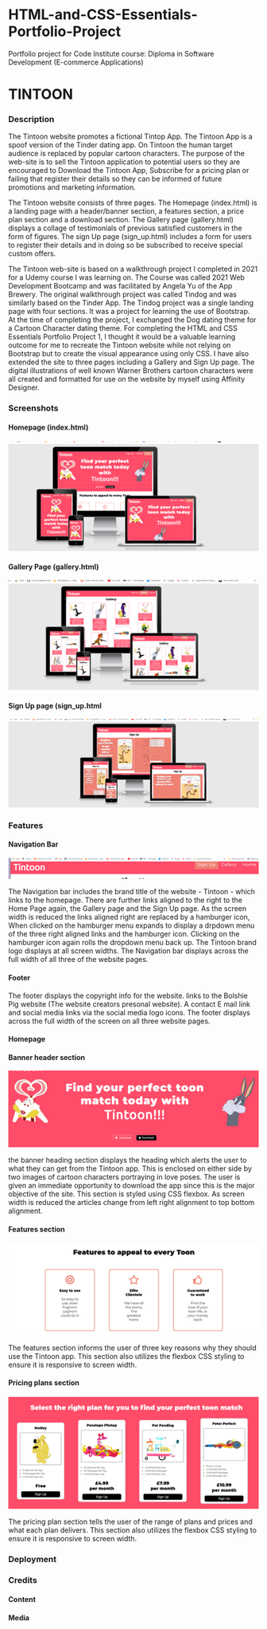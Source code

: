 # HTML-and-CSS-Essentials-Portfolio-Project
Portfolio project for Code Institute course: Diploma in Software Development (E-commerce Applications)

<h1>TINTOON</h1>

<h3>Description</h3>
<p> The Tintoon website promotes a fictional Tintop App. The Tintoon App is a spoof version of the Tinder dating app. On Tintoon the human target audience is replaced by popular cartoon characters. The purpose of the web-site is to sell the Tintoon application to potential users so they are encouraged to Download the Tintoon App, Subscribe for a pricing plan or failing that register their details so they can be informed of future promotions and marketing information.</p>

<p> The Tintoon website consists of three pages. The Homepage (index.html) is a landing page with a header/banner section, a features section, a price plan section and a download section. The Gallery page (gallery.html) displays a collage of testimonials of previous satisfied customers in the form of figures. The sign Up page (sign_up.html) includes a form for users to register their details and in doing so be subscribed to receive special custom offers.</p>

<p>
The Tintoon web-site is based on a walkthrough project I completed in 2021 for a Udemy course I was learning on. The Course was called 2021 Web Development Bootcamp and was facilitated by Angela Yu of the App Brewery. The original walkthrough project was called Tindog and was similarly based on the Tinder App. The Tindog project was a single landing page with four sections. It was a project for learning the use of Bootstrap. At the time of completing the project, I exchanged the Dog dating theme for a Cartoon Character dating theme. For completing the HTML and CSS Essentials Portfolio Project 1, I thought it would be a valuable learning outcome for me to recreate the Tintoon website while not relying on Bootstrap but to create the visual appearance using only CSS. I have also extended the site to three pages including a Gallery and Sign Up page. The digital illustrations of well known Warner Brothers cartoon characters were all created and formatted for use on the website by myself using Affinity Designer. 
</p>

<h3>Screenshots</h3>

<h4>Homepage (index.html)<h4>
  <img src="https://github.com/marbri-18/HTML-and-CSS-Essentials-Portfolio-Project/blob/main/assets/images/Homepage_responsive.png">

  <h4>Gallery Page (gallery.html)</h4>
  <img src="https://github.com/marbri-18/HTML-and-CSS-Essentials-Portfolio-Project/blob/main/assets/images/gallery_responsive.png">
  
  <h4>Sign Up page (sign_up.html</h4>
  <img src="https://github.com/marbri-18/HTML-and-CSS-Essentials-Portfolio-Project/blob/main/assets/images/Signup_responsive.png">
  
  <h3>Features</h3>
  
  <h4>Navigation Bar</h4>
  <img src="https://github.com/marbri-18/HTML-and-CSS-Essentials-Portfolio-Project/blob/main/assets/images/navbar.png">
  <p>The Navigation bar includes the brand title of the website - Tintoon - which links to the homepage. There are further links aligned to the right to the Home Page again, the Gallery page and the Sign Up page. As the screen width is reduced the links aligned right are replaced by a hamburger icon, When clicked on the hamburger menu expands to display a drpdown menu of the three right aligned links and the hamburger icon. Clicking on the hamburger icon again rolls the dropdown menu back up. The Tintoon brand logo displays at all screen widths. The Navigation bar displays across the full width of all three of the website pages.</p>
  
  <h4>Footer</h4>
  <p>The footer displays the copyright info for the website. links to the Bolshie Pig website (The website creators presonal website). A contact E mail link and social media links via the social media logo icons. The footer displays across the full width of the screen on all three website pages.</p>
  
  <h4>Homepage</h4> 
  <h4>Banner header section</h4>
    <img src="https://github.com/marbri-18/HTML-and-CSS-Essentials-Portfolio-Project/blob/main/assets/images/banner_heading_section.png">
     <p> the banner heading section displays the heading which alerts the user to what they can get from the Tintoon app. This is enclosed on either side by two images of cartoon       characters portraying in love poses. The user is given an immediate opportunity to download the app since this is the major objective of the site. This section is styled using CSS flexbox. As screen width is reduced the articles change from left right alignment to top bottom alignment. </p>
  
  <h4>Features section</h4>
    <img src="https://github.com/marbri-18/HTML-and-CSS-Essentials-Portfolio-Project/blob/main/assets/images/feature_section.png">
     <p> The features section informs the user of three key reasons why they should use the Tintoon app. This section also utilizes the flexbox CSS styling to ensure it is responsive to screen width. </p>
  
  <h4>Pricing plans section</h4>
    <img src="https://github.com/marbri-18/HTML-and-CSS-Essentials-Portfolio-Project/blob/main/assets/images/pricing_section.png">
     <p> The pricing plan section tells the user of the range of plans and prices and what each plan delivers. This section also utilizes the flexbox CSS styling to ensure it is responsive to screen width.</p>
   
    
  
    
  <h3>Deployment</h3>
  
  <h3>Credits</h3>
  <h4>Content</h4>
  <h4>Media</h4>
